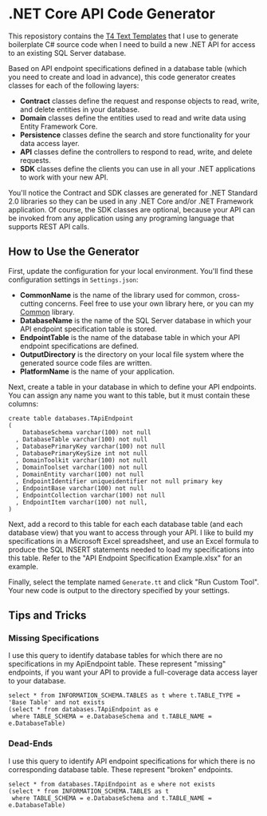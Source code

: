 # .NET Core API Code Generator

This reposistory contains the [T4 Text Templates](https://learn.microsoft.com/en-us/visualstudio/modeling/code-generation-and-t4-text-templates) that I use to generate boilerplate C# source code when I need to build a new .NET API for access to an existing SQL Server database.

Based on API endpoint specifications defined in a database table (which you need to create and load in advance), this code generator creates classes for each of the following layers:

- **Contract** classes define the request and response objects to read, write, and delete entities in your database.
- **Domain** classes define the entities used to read and write data using Entity Framework Core.
- **Persistence** classes define the search and store functionality for your data access layer.
- **API** classes define the controllers to respond to read, write, and delete requests.
- **SDK** classes define the clients you can use in all your .NET applications to work with your new API.

You'll notice the Contract and SDK classes are generated for .NET Standard 2.0 libraries so they can be used in any .NET Core and/or .NET Framework application. Of course, the SDK classes are optional, because your API can be invoked from any application using any programing language that supports REST API calls.

## How to Use the Generator

First, update the configuration for your local environment. You'll find these configuration settings in `Settings.json`:

- **CommonName** is the name of the library used for common, cross-cutting concerns. Feel free to use your own library here, or you can my [Common](https://github.com/Daniel-Miller/Common) library.
- **DatabaseName** is the name of the SQL Server database in which your API endpoint specification table is stored.
- **EndpointTable** is the name of the database table in which your API endpoint specifications are defined.
- **OutputDirectory** is the directory on your local file system where the generated source code files are written.
- **PlatformName** is the name of your application.

Next, create a table in your database in which to define your API endpoints. You can assign any name you want to this table, but it must contain these columns:

```
create table databases.TApiEndpoint
(
    DatabaseSchema varchar(100) not null
  , DatabaseTable varchar(100) not null
  , DatabasePrimaryKey varchar(100) not null
  , DatabasePrimaryKeySize int not null
  , DomainToolkit varchar(100) not null
  , DomainToolset varchar(100) not null
  , DomainEntity varchar(100) not null
  , EndpointIdentifier uniqueidentifier not null primary key
  , EndpointBase varchar(100) not null
  , EndpointCollection varchar(100) not null
  , EndpointItem varchar(100) not null,
)
```

Next, add a record to this table for each each database table (and each database view) that you want to access through your API. I like to build my specifications in a Microsoft Excel spreadsheet, and use an Excel formula to produce the SQL INSERT statements needed to load my specifications into this table. Refer to the "API Endpoint Specification Example.xlsx" for an example.

Finally, select the template named `Generate.tt` and click "Run Custom Tool". Your new code is output to the directory specified by your settings.

## Tips and Tricks

### Missing Specifications

I use this query to identify database tables for which there are no specifications in my ApiEndpoint table. These represent "missing" endpoints, if you want your API to provide a full-coverage data access layer to your database.

```
select * from INFORMATION_SCHEMA.TABLES as t where t.TABLE_TYPE = 'Base Table' and not exists 
(select * from databases.TApiEndpoint as e
 where TABLE_SCHEMA = e.DatabaseSchema and t.TABLE_NAME = e.DatabaseTable)
```

### Dead-Ends

I use this query to identify API endpoint specifications for which there is no corresponding database table. These represent "broken" endpoints.

```
select * from databases.TApiEndpoint as e where not exists 
(select * from INFORMATION_SCHEMA.TABLES as t
 where TABLE_SCHEMA = e.DatabaseSchema and t.TABLE_NAME = e.DatabaseTable)
```
